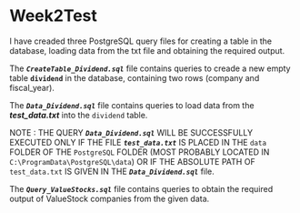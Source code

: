 # Week2Test

I have creaded three PostgreSQL query files for creating a table in the database, loading data from the txt file and obtaining the required output.

The ***`CreateTable_Dividend.sql`*** file contains queries to creade a new empty table **`dividend`** in the database, containing two rows (company and fiscal_year).

The ***`Data_Dividend.sql`*** file contains queries to load data from the ***test_data.txt*** into the `dividend` table.

NOTE : THE QUERY ***`Data_Dividend.sql`*** WILL BE SUCCESSFULLY EXECUTED ONLY IF THE FILE  ***`test_data.txt`*** IS PLACED IN THE `data` FOLDER OF THE `PostgreSQL` FOLDER (MOST PROBABLY LOCATED IN `C:\ProgramData\PostgreSQL\data`) OR IF THE ABSOLUTE PATH OF `test_data.txt` IS GIVEN IN THE ***`Data_Dividend.sql`*** file.

The ***`Query_ValueStocks.sql`*** file contains queries to obtain the required output of ValueStock companies from the given data.


